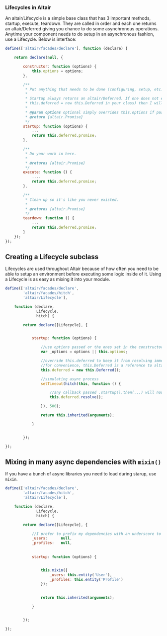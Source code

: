 ### Lifecycles in Altair

An altair/Lifecycle is a simple base class that has 3 important methods, startup, execute, teardown. They are called in
order and each one returns an altair/Deferred giving you chance to do some asynchronous operations. Anytime your component
needs to do setup in an asynchronous fashion, use a Lifecycle. Below is interface:

```js
define(['altair/facades/declare'], function (declare) {

    return declare(null, {

        constructor: function (options) {
            this.options = options;
        },

        /**
         * Put anything that needs to be done (configuring, setup, etc.) before your lifecycle is executed.
         *
         * Startup always returns an altair/Deferred. If one does not exist (meaning you did not set
         * this.deferred = new this.Deferred in your class) then I will make one and resolve it immediately.
         *
         * @param options optional simply overrides this.options if passed
         * @return {altair.Promise}
         */
        startup: function (options) {
            ...
            return this.deferred.promise;
        },

        /**
         * Do your work in here.
         *
         * @returns {altair.Promise}
         */
        execute: function () {
            ....
            return this.deferred.promise;
        },

        /**
         * Clean up so it's like you never existed.
         *
         * @returns {altair.Promise}
         */
        teardown: function () {
            ...
            return this.deferred.promise;
        }
    });
});

```

## Creating a Lifecycle subclass

Lifecycles are used throughout Altair because of how often you need to be able to setup an environment before executing
some logic inside of it. Using a Lifecycle is as easy as mixing it into your module.

```js
define(['altair/facades/declare',
        'altair/facades/hitch',
        'altair/Lifecycle'],

    function (declare,
              Lifecycle,
              hitch) {

        return declare([Lifecycle], {


            startup: function (options) {

                //use options passed or the ones set in the constructor
                var _options = options || this.options;

                //override this.deferred to keep it from resolving immediately, giving you time to do your setup.
                //for convenience, this.Deferred is a reference to altair/Deferred and is ready to instantiate.
                this.deferred = new this.Deferred();

                //simulating async process
                setTimeout(hitch(this, function () {

                    //any callback passed .startup().then(...) will now be executed
                    this.deferred.resolve();

                }), 500);

                return this.inherited(arguments);

            }


        });

});
```

## Mixing in many async dependencies with `mixin()`

If you have a bunch of async libraries you need to load during starup, use `mixin`.

```js
define(['altair/facades/declare',
        'altair/facades/hitch',
        'altair/Lifecycle'],

    function (declare,
              Lifecycle,
              hitch) {

        return declare([Lifecycle], {

            //I prefer to prefix my dependencies with an underscore to "mark" them private
            _users:      null,
            _profiles:   null,
            
            
            startup: function (options) {


                this.mixin({
                    _users: this.entity('User'),
                    _profiles: this.entity('Profile')
                });
                

                return this.inherited(arguments);

            }


        });

});
```